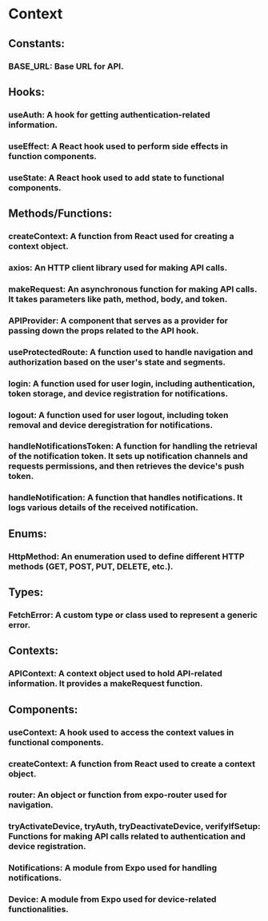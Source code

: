 # Context

## Constants:
### BASE_URL: Base URL for API.

## Hooks:
### useAuth: A hook for getting authentication-related information.
### useEffect: A React hook used to perform side effects in function components.
### useState: A React hook used to add state to functional components.

## Methods/Functions:
### createContext: A function from React used for creating a context object.
### axios: An HTTP client library used for making API calls.
### makeRequest<T>: An asynchronous function for making API calls. It takes parameters like path, method, body, and token.
### APIProvider: A component that serves as a provider for passing down the props related to the API hook.
### useProtectedRoute: A function used to handle navigation and authorization based on the user's state and segments.
### login: A function used for user login, including authentication, token storage, and device registration for notifications.
### logout: A function used for user logout, including token removal and device deregistration for notifications.
### handleNotificationsToken: A function for handling the retrieval of the notification token. It sets up notification channels and requests permissions, and then retrieves the device's push token.
### handleNotification: A function that handles notifications. It logs various details of the received notification.


## Enums:
### HttpMethod: An enumeration used to define different HTTP methods (GET, POST, PUT, DELETE, etc.).

## Types:
### FetchError: A custom type or class used to represent a generic error.

## Contexts:
### APIContext: A context object used to hold API-related information. It provides a makeRequest function.

## Components:
### useContext: A hook used to access the context values in functional components.
### createContext: A function from React used to create a context object.
### router: An object or function from expo-router used for navigation.
### tryActivateDevice, tryAuth, tryDeactivateDevice, verifyIfSetup: Functions for making API calls related to authentication and device registration.
### Notifications: A module from Expo used for handling notifications.
### Device: A module from Expo used for device-related functionalities.
